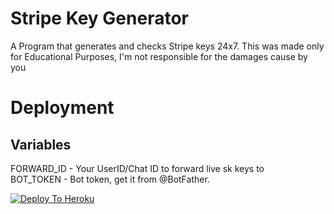 # Stripe Key Generator

A Program that generates and checks Stripe keys 24x7. This was made only for Educational Purposes, I'm not responsible for the damages cause by you

# Deployment
## Variables
FORWARD_ID - Your UserID/Chat ID to forward live sk keys to
</br>
BOT_TOKEN - Bot token, get it from @BotFather.

[![Deploy To Heroku](https://www.herokucdn.com/deploy/button.svg)](https://heroku.com/deploy?template=https://github.com/ivrivr237/stripekey-generator)
